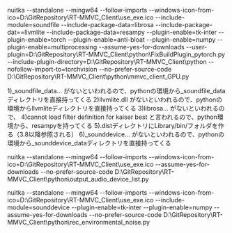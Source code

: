 nuitka --standalone --mingw64 --follow-imports --windows-icon-from-ico=D:\GitRepository\RT-MMVC_Client\use_exe.ico --include-module=soundfile --include-package-data=librosa --include-package-dat==llvmlite --include-package-data=resampy --plugin-enable=tk-inter --plugin-enable=torch --plugin-enable=anti-bloat --plugin-enable=numpy --plugin-enable=multiprocessing --assume-yes-for-downloads --user-plugin=D:\GitRepository\RT-MMVC_Client\python\FixBuildPlugin_pytorch.py --include-plugin-directory=D:\GitRepository\RT-MMVC_Client\python --nofollow-import-to=torchvision --no-prefer-source-code D:\GitRepository\RT-MMVC_Client\python\mmvc_client_GPU.py

1)_soundfile_data\... がないといわれるので、pythonの環境から_soundfile_dataディレクトリを直接持ってくる
2)llvmlite.dll がないといわれるので、pythonの環境からllvmliteディレクトリを直接持ってくる
3)librosa\... がないといわれるので、
4)cannot load filter definition for kaiser best と言われるので、python環境から、resampyを持ってくる
5).distディレクトリにLibrary/bin/フォルダを作る（3.8以降参照される）
6)_sounddevice\... がないといわれるので、pythonの環境から_sounddevice_dataディレクトリを直接持ってくる


nuitka --standalone --mingw64 --follow-imports --windows-icon-from-ico=D:\GitRepository\RT-MMVC_Client\use_exe.ico --assume-yes-for-downloads --no-prefer-source-code D:\GitRepository\RT-MMVC_Client\python\output_audio_device_list.py

nuitka --standalone --mingw64 --follow-imports --windows-icon-from-ico=D:\GitRepository\RT-MMVC_Client\use_exe.ico --include-module=sounddevice --plugin-enable=tk-inter --plugin-enable=numpy --assume-yes-for-downloads --no-prefer-source-code D:\GitRepository\RT-MMVC_Client\python\rec_environmental_noise.py
